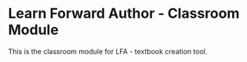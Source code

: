 Learn Forward Author - Classroom Module
=======================================

This is the classroom module for LFA - textbook creation tool.
